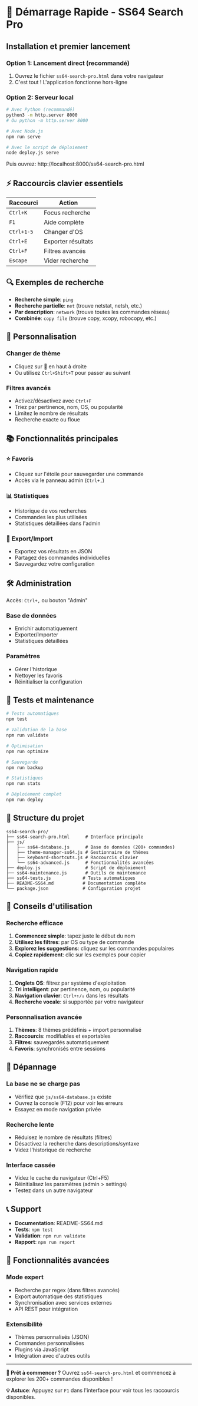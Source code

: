 # 🚀 Démarrage Rapide - SS64 Search Pro

## Installation et premier lancement

### Option 1: Lancement direct (recommandé)
1. Ouvrez le fichier `ss64-search-pro.html` dans votre navigateur
2. C'est tout ! L'application fonctionne hors-ligne

### Option 2: Serveur local
```bash
# Avec Python (recommandé)
python3 -m http.server 8000
# Ou python -m http.server 8000

# Avec Node.js
npm run serve

# Avec le script de déploiement
node deploy.js serve
```

Puis ouvrez: http://localhost:8000/ss64-search-pro.html

## ⚡ Raccourcis clavier essentiels

| Raccourci | Action |
|-----------|--------|
| `Ctrl+K` | Focus recherche |
| `F1` | Aide complète |
| `Ctrl+1-5` | Changer d'OS |
| `Ctrl+E` | Exporter résultats |
| `Ctrl+F` | Filtres avancés |
| `Escape` | Vider recherche |

## 🔍 Exemples de recherche

- **Recherche simple**: `ping`
- **Recherche partielle**: `net` (trouve netstat, netsh, etc.)
- **Par description**: `network` (trouve toutes les commandes réseau)
- **Combinée**: `copy file` (trouve copy, xcopy, robocopy, etc.)

## 🎨 Personnalisation

### Changer de thème
- Cliquez sur 🎨 en haut à droite
- Ou utilisez `Ctrl+Shift+T` pour passer au suivant

### Filtres avancés
- Activez/désactivez avec `Ctrl+F`
- Triez par pertinence, nom, OS, ou popularité
- Limitez le nombre de résultats
- Recherche exacte ou floue

## 📚 Fonctionnalités principales

### ⭐ Favoris
- Cliquez sur l'étoile pour sauvegarder une commande
- Accès via le panneau admin (`Ctrl+,`)

### 📊 Statistiques
- Historique de vos recherches
- Commandes les plus utilisées
- Statistiques détaillées dans l'admin

### 💾 Export/Import
- Exportez vos résultats en JSON
- Partagez des commandes individuelles
- Sauvegardez votre configuration

## 🛠️ Administration

Accès: `Ctrl+,` ou bouton "Admin"

### Base de données
- Enrichir automatiquement
- Exporter/Importer
- Statistiques détaillées

### Paramètres
- Gérer l'historique
- Nettoyer les favoris
- Réinitialiser la configuration

## 🧪 Tests et maintenance

```bash
# Tests automatiques
npm test

# Validation de la base
npm run validate

# Optimisation
npm run optimize

# Sauvegarde
npm run backup

# Statistiques
npm run stats

# Déploiement complet
npm run deploy
```

## 📁 Structure du projet

```
ss64-search-pro/
├── ss64-search-pro.html      # Interface principale
├── js/
│   ├── ss64-database.js      # Base de données (200+ commandes)
│   ├── theme-manager-ss64.js # Gestionnaire de thèmes
│   ├── keyboard-shortcuts.js # Raccourcis clavier
│   └── ss64-advanced.js      # Fonctionnalités avancées
├── deploy.js                 # Script de déploiement
├── ss64-maintenance.js       # Outils de maintenance
├── ss64-tests.js            # Tests automatiques
├── README-SS64.md           # Documentation complète
└── package.json             # Configuration projet
```

## 🎯 Conseils d'utilisation

### Recherche efficace
1. **Commencez simple**: tapez juste le début du nom
2. **Utilisez les filtres**: par OS ou type de commande
3. **Explorez les suggestions**: cliquez sur les commandes populaires
4. **Copiez rapidement**: clic sur les exemples pour copier

### Navigation rapide
1. **Onglets OS**: filtrez par système d'exploitation
2. **Tri intelligent**: par pertinence, nom, ou popularité
3. **Navigation clavier**: `Ctrl+↑/↓` dans les résultats
4. **Recherche vocale**: si supportée par votre navigateur

### Personnalisation avancée
1. **Thèmes**: 8 thèmes prédéfinis + import personnalisé
2. **Raccourcis**: modifiables et exportables
3. **Filtres**: sauvegardés automatiquement
4. **Favoris**: synchronisés entre sessions

## 🐛 Dépannage

### La base ne se charge pas
- Vérifiez que `js/ss64-database.js` existe
- Ouvrez la console (F12) pour voir les erreurs
- Essayez en mode navigation privée

### Recherche lente
- Réduisez le nombre de résultats (filtres)
- Désactivez la recherche dans descriptions/syntaxe
- Videz l'historique de recherche

### Interface cassée
- Videz le cache du navigateur (Ctrl+F5)
- Réinitialisez les paramètres (admin > settings)
- Testez dans un autre navigateur

## 📞 Support

- **Documentation**: README-SS64.md
- **Tests**: `npm test`
- **Validation**: `npm run validate`
- **Rapport**: `npm run report`

## 🎉 Fonctionnalités avancées

### Mode expert
- Recherche par regex (dans filtres avancés)
- Export automatique des statistiques
- Synchronisation avec services externes
- API REST pour intégration

### Extensibilité
- Thèmes personnalisés (JSON)
- Commandes personnalisées
- Plugins via JavaScript
- Intégration avec d'autres outils

---

**🚀 Prêt à commencer ?**
Ouvrez `ss64-search-pro.html` et commencez à explorer les 200+ commandes disponibles !

**💡 Astuce**: Appuyez sur `F1` dans l'interface pour voir tous les raccourcis disponibles.
